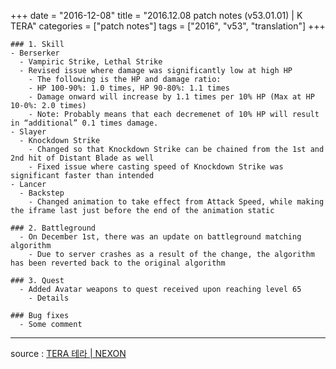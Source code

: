 +++
date = "2016-12-08"
title = "2016.12.08 patch notes (v53.01.01) | K TERA"
categories = ["patch notes"]
tags = ["2016", "v53", "translation"]
+++

```
### 1. Skill
- Berserker
  - Vampiric Strike, Lethal Strike
  - Revised issue where damage was significantly low at high HP
    - The following is the HP and damage ratio:
    - HP 100-90%: 1.0 times, HP 90-80%: 1.1 times
    - Damage onward will increase by 1.1 times per 10% HP (Max at HP 10-0%: 2.0 times)
    - Note: Probably means that each decremenet of 10% HP will result in “additional” 0.1 times damage.
- Slayer
  - Knockdown Strike
    - Changed so that Knockdown Strike can be chained from the 1st and 2nd hit of Distant Blade as well
    - Fixed issue where casting speed of Knockdown Strike was significant faster than intended
- Lancer
  - Backstep
    - Changed animation to take effect from Attack Speed, while making the iframe last just before the end of the animation static

### 2. Battleground
  - On December 1st, there was an update on battleground matching algorithm
    - Due to server crashes as a result of the change, the algorithm has been reverted back to the original algorithm

### 3. Quest
  - Added Avatar weapons to quest received upon reaching level 65
    - Details

### Bug fixes
  - Some comment 
```

----

source : [TERA 테라 | NEXON](http://tera.nexon.com/news/update/view.aspx?n4articlesn=)
